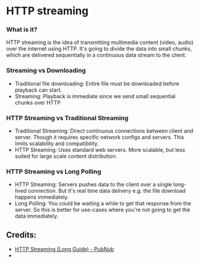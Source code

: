 

# HTTP streaming

### What is it?
HTTP streaming is the idea of transmitting multimedia content (video, audio) over the internet using HTTP. It's going to divide the data into small chunks, which are delivered sequentially in a continuous data stream to the client.


### Streaming vs Downloading
- Traditional file downloading: Entire file must be downloaded before playback can start.
- Streaming: Playback is immediate since we send small sequential chunks over HTTP

### HTTP Streaming vs Traditional Streaming
- Traditional Streaming: Direct continuous connections between client and server. Though it requires specific network configs and servers. This limits scalability and compatibility.
- HTTP Streaming: Uses standard web servers. More scalable, but less suited for large scale content distribution.

### HTTP Streaming vs Long Polling
- HTTP Streaming: Servers pushes data to the client over a single long-lived connection. But it's real time data delivery e.g. the file download happens immediately. 
- Long Polling: You could be waiting a while to get that response from the server. So this is better for use-cases where you're not going to get the data immediately.


## Credits: 
- [HTTP Streaming (Long Guide) - PubNub](https://www.pubnub.com/guides/http-streaming/)
-